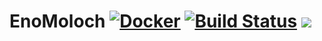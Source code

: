 # EnoMoloch [![Docker](https://img.shields.io/docker/v/enoflag/enomoloch?sort=semver)](https://hub.docker.com/r/enoflag/enomoloch) [![Build Status](https://dev.azure.com/ENOFLAG/EnoMoloch/_apis/build/status/ENOFLAG.EnoMoloch?branchName=master)](https://dev.azure.com/ENOFLAG/EnoMoloch/_build/) ![](https://tokei.rs/b1/github/ENOFLAG/ChallengePad)
